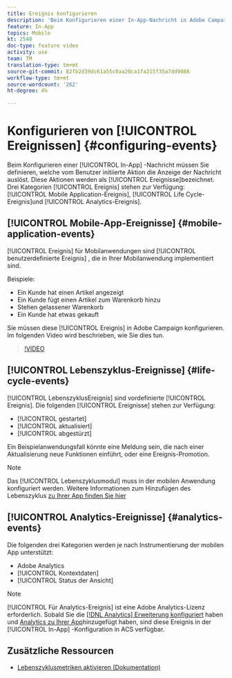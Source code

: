 ```yaml
---
title: Ereignis konfigurieren
description: 'Beim Konfigurieren einer In-App-Nachricht in Adobe Campaign Standard (ACS) definieren Ereignis, welche vom Benutzer initiierte Aktion die Anzeige der Nachricht auslöst. '
feature: In-App
topics: Mobile
kt: 2548
doc-type: feature video
activity: use
team: TM
translation-type: tm+mt
source-git-commit: 82fb2d39dc61a55c0aa20ca1fa215f35a7dd9088
workflow-type: tm+mt
source-wordcount: '262'
ht-degree: 4%

---
```



# Konfigurieren von [!UICONTROL Ereignissen] {#configuring-events}

Beim Konfigurieren einer [!UICONTROL In-App] -Nachricht müssen Sie definieren, welche vom Benutzer initiierte Aktion die Anzeige der Nachricht auslöst. Diese Aktionen werden als [!UICONTROL Ereignisse]bezeichnet. Drei Kategorien [!UICONTROL Ereignis] stehen zur Verfügung: [!UICONTROL Mobile Application-Ereignis], [!UICONTROL Life Cycle-Ereignis]und [!UICONTROL Analytics-Ereignis].

## [!UICONTROL Mobile-App-Ereignisse] {#mobile-application-events}

[!UICONTROL Ereignis] für Mobilanwendungen sind [!UICONTROL benutzerdefinierte Ereignis] , die in Ihrer Mobilanwendung implementiert sind.

Beispiele:

* Ein Kunde hat einen Artikel angezeigt
* Ein Kunde fügt einen Artikel zum Warenkorb hinzu
* Stehen gelassener Warenkorb
* Ein Kunde hat etwas gekauft

Sie müssen diese [!UICONTROL Ereignis] in Adobe Campaign konfigurieren. Im folgenden Video wird beschrieben, wie Sie dies tun.

>[!VIDEO](https://video.tv.adobe.com/v/26245?quality=12)

## [!UICONTROL Lebenszyklus-Ereignisse]  {#life-cycle-events}

[!UICONTROL LebenszyklusEreignis] sind vordefinierte [!UICONTROL Ereignis]. Die folgenden [!UICONTROL Ereignisse] stehen zur Verfügung:

* [!UICONTROL gestartet]
* [!UICONTROL aktualisiert]
* [!UICONTROL abgestürzt]

Ein Beispielanwendungsfall könnte eine Meldung sein, die nach einer Aktualisierung neue Funktionen einführt, oder eine Ereignis-Promotion.

>[!NOTE]
>
>Das [!UICONTROL Lebenszyklusmodul] muss in der mobilen Anwendung konfiguriert werden. Weitere Informationen zum Hinzufügen des Lebenszyklus [zu Ihrer App finden Sie hier](https://aep-sdks.gitbook.io/docs/using-mobile-extensions/mobile-core/lifecycle)

## [!UICONTROL Analytics-Ereignisse] {#analytics-events}

Die folgenden drei Kategorien werden je nach Instrumentierung der mobilen App unterstützt:

* Adobe Analytics
* [!UICONTROL Kontextdaten]
* [!UICONTROL Status der Ansicht]

>[!NOTE]
>
>[!UICONTROL Für Analytics-Ereignis] ist eine Adobe Analytics-Lizenz erforderlich. Sobald Sie die [[!DNL Analytics] Erweiterung konfiguriert](https://aep-sdks.gitbook.io/docs/using-mobile-extensions/adobe-analytics#configure-analytics-extension-in-launch) haben und [Analytics zu Ihrer App](https://aep-sdks.gitbook.io/docs/using-mobile-extensions/adobe-analytics#add-analytics-to-your-app)hinzugefügt haben, sind diese Ereignis in der [!UICONTROL In-App] -Konfiguration in ACS verfügbar.

## Zusätzliche Ressourcen

* [Lebenszyklusmetriken aktivieren (Dokumentation)](https://aep-sdks.gitbook.io/docs/getting-started/initialize-the-sdk#enable-lifecycle-metrics)
